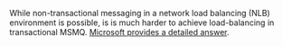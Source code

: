 <!--
title: "Why You Can't Use NLB With MSMQ"
tags: 
-->


While non-transactional messaging in a network load balancing (NLB) environment is possible, is is much harder to achieve load-balancing in transactional MSMQ. [Microsoft provides a detailed answer](http://support.microsoft.com/default.aspx?scid=kb;EN-US;899611).


<div id="rate_article_container">
<div id="rate_article">






